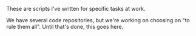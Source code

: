 These are scripts I've written for specific tasks at work.

We have several code repositories, but we're working on choosing on "to rule them all". Until that's done, this goes here.